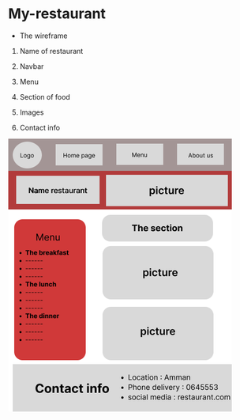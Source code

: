 # My-restaurant

* The wireframe 

1. Name of restaurant

2. Navbar

3. Menu

4. Section of food

5. Images

6. Contact info

![](./Frame.png)